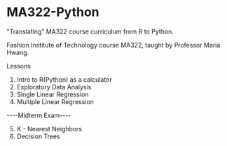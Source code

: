 # MA322-Python
"Translating" MA322 course curriculum from R to Python.


Fashion Institute of Technology course MA322, taught by Professor Maria Hwang.

Lessons
1. Intro to R(Python) as a calculator
2. Exploratory Data Analysis
3. Single Linear Regression
4. Multiple Linear Regression

----Midterm Exam----

5. K - Nearest Neighbors
6. Decision Trees
